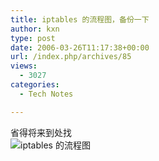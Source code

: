 ```yaml
---
title: iptables 的流程图，备份一下
author: kxn
type: post
date: 2006-03-26T11:17:38+00:00
url: /index.php/archives/85
views:
  - 3027
categories:
  - Tech Notes

---
```

省得将来到处找  
![iptables 的流程图][1]

 [1]: http://kangkang.org/wordpress/wp-content/uploads/2006/03/iptables.gif